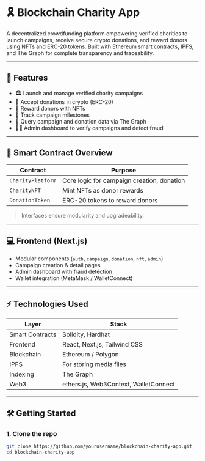 # 🎗️ Blockchain Charity App

A decentralized crowdfunding platform empowering verified charities to launch campaigns, receive secure crypto donations, and reward donors using NFTs and ERC-20 tokens. Built with Ethereum smart contracts, IPFS, and The Graph for complete transparency and traceability.

---

## 🚀 Features

- 🏛️ Launch and manage verified charity campaigns
- 🤝 Accept donations in crypto (ERC-20)
- 🧧 Reward donors with NFTs
- 🧠 Track campaign milestones
- 🔎 Query campaign and donation data via The Graph
- 👨‍💻 Admin dashboard to verify campaigns and detect fraud

---

## 🧠 Smart Contract Overview

| Contract             | Purpose                                    |
|----------------------|--------------------------------------------|
| `CharityPlatform`    | Core logic for campaign creation, donation |
| `CharityNFT`         | Mint NFTs as donor rewards                 |
| `DonationToken`      | ERC-20 tokens to reward donors             |

> Interfaces ensure modularity and upgradeability.

---

## 💻 Frontend (Next.js)

- Modular components (`auth`, `campaign`, `donation`, `nft`, `admin`)
- Campaign creation & detail pages
- Admin dashboard with fraud detection
- Wallet integration (MetaMask / WalletConnect)

---

## ⚡ Technologies Used

| Layer          | Stack                                   |
|----------------|-----------------------------------------|
| Smart Contracts| Solidity, Hardhat                      |
| Frontend       | React, Next.js, Tailwind CSS            |
| Blockchain     | Ethereum / Polygon                      |
| IPFS           | For storing media files                 |
| Indexing       | The Graph                               |
| Web3           | ethers.js, Web3Context, WalletConnect   |

---

## 🛠️ Getting Started

### 1. Clone the repo
```bash
git clone https://github.com/yourusername/blockchain-charity-app.git
cd blockchain-charity-app
